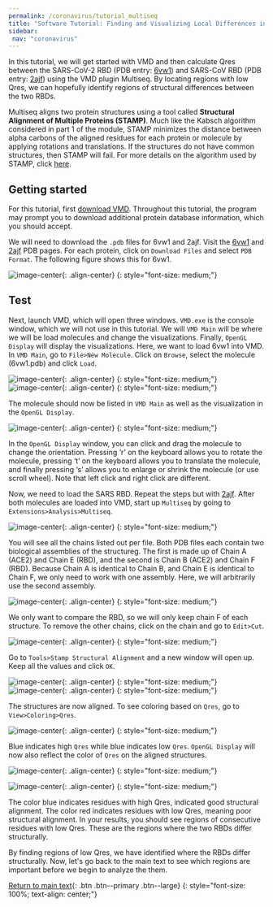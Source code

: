 ```yaml
---
permalink: /coronavirus/tutorial_multiseq
title: "Software Tutorial: Finding and Visualizing Local Differences in Two Protein Structures"
sidebar:
 nav: "coronavirus"
---
```


In this tutorial, we will get started with VMD and then calculate Qres between the SARS-CoV-2 RBD (PDB entry: <a href="https://www.rcsb.org/structure/6vw1" target="_blank">6vw1</a>) and SARS-CoV RBD (PDB entry: <a href="https://www.rcsb.org/structure/2ajf" target="_blank">2ajf</a>) using the VMD plugin Multiseq. By locating regions with low Qres, we can hopefully identify regions of structural differences between the two RBDs.

Multiseq aligns two protein structures using a tool called **Structural Alignment of Multiple Proteins (STAMP)**. Much like the Kabsch algorithm considered in part 1 of the module, STAMP minimizes the distance between alpha carbons of the aligned residues for each protein or molecule by applying rotations and translations. If the structures do not have common structures, then STAMP will fail. For more details on the algorithm used by STAMP, click <a href="http://www.compbio.dundee.ac.uk/manuals/stamp.4.4/stamp.pdf" target="_blank">here</a>.

## Getting started

For this tutorial, first <a href="https://www.ks.uiuc.edu/Development/Download/download.cgi?PackageName=VMD" target="_blank">download VMD</a>. Throughout this tutorial, the program may prompt you to download additional protein database information, which you should accept.

We will need to download the `.pdb` files for 6vw1 and 2ajf. Visit the <a href="https://www.rcsb.org/structure/6vw1" target="_blank">6vw1</a> and <a href="https://www.rcsb.org/structure/2ajf" target="_blank">2ajf</a> PDB pages. For each protein,  click on `Download Files` and select `PDB Format`. The following figure shows this for 6vw1.

![image-center](../assets/images/Ridge0.png){: .align-center}
{: style="font-size: medium;"}

## Test

Next, launch VMD, which will open three windows. `VMD.exe` is the console window, which we will not use in this tutorial. We will  `VMD Main` will be where we will be load molecules and change the visualizations. Finally, `OpenGL Display` will display the visualizations. Here, we want to load 6vw1 into VMD. In `VMD Main`, go to `File>New Molecule`. Click on `Browse`, select the molecule (6vw1.pdb) and click `Load`.

![image-center](../assets/images/Ridge1.png){: .align-center}
{: style="font-size: medium;"}
![image-center](../assets/images/Ridge2.png){: .align-center}
{: style="font-size: medium;"}

The molecule should now be listed in `VMD Main` as well as the visualization in the `OpenGL Display`.

![image-center](../assets/images/Ridge3.png){: .align-center}
{: style="font-size: medium;"}

In the `OpenGL Display` window, you can click and drag the molecule to change the orientation. Pressing ‘r’ on the keyboard allows you to rotate the molecule, pressing ‘t’ on the keyboard allows you to translate the molecule, and finally pressing ‘s’ allows you to enlarge or shrink the molecule (or use scroll wheel). Note that left click and right click are different.

Now, we need to load the SARS RBD. Repeat the steps but with <a href="https://www.rcsb.org/structure/2ajf" target="_blank">2ajf</a>. After both molecules are loaded into VMD, start up `Multiseq` by going to `Extensions>Analysis>Multiseq`.

![image-center](../assets/images/Qres1.png){: .align-center}
{: style="font-size: medium;"}

You will see all the chains listed out per file. Both PDB files each contain two biological assemblies of the structureg. The first is made up of Chain A (ACE2) and Chain E (RBD), and the second is Chain B (ACE2) and Chain F (RBD). Because Chain A is identical to Chain B, and Chain E is identical to Chain F, we only need to work with one assembly. Here, we will arbitrarily use the second assembly.

![image-center](../assets/images/Qres2.png){: .align-center}
{: style="font-size: medium;"}

We only want to compare the RBD, so we will only keep chain F of each structure. To remove the other chains, click on the chain and go to `Edit>Cut`.

![image-center](../assets/images/Qres3.png){: .align-center}
{: style="font-size: medium;"}

Go to `Tools>Stamp Structural Alignment` and a new window will open up. Keep all the values and click `OK`.

![image-center](../assets/images/Qres4.png){: .align-center}
{: style="font-size: medium;"}
![image-center](../assets/images/Qres5.png){: .align-center}
{: style="font-size: medium;"}

The structures are now aligned. To see coloring based on `Qres`, go to `View>Coloring>Qres`.

![image-center](../assets/images/Qres6.png){: .align-center}
{: style="font-size: medium;"}

Blue indicates high `Qres` while blue indicates low `Qres`. `OpenGL Display` will now also reflect the color of `Qres` on the aligned structures.

![image-center](../assets/images/Qres7.png){: .align-center}
{: style="font-size: medium;"}

![image-center](../assets/images/Qres8.png){: .align-center}
{: style="font-size: medium;"}

The color blue indicates residues with high Qres, indicated good structural alignment. The color red indicates residues with low Qres, meaning poor structural alignment. In your results, you should see regions of consecutive residues with low Qres. These are the regions where the two RBDs differ structurally.

By finding regions of low Qres, we have identified where the RBDs differ structurally. Now, let's go back to the main text to see which regions are important before we begin to analyze the them.

[Return to main text](multiseq#local-comparison-of-spike-proteins-leads-us-to-a-region-of-interest){: .btn .btn--primary .btn--large}
{: style="font-size: 100%; text-align: center;"}
